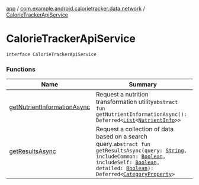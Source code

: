 [app](../../index.md) / [com.example.android.calorietracker.data.network](../index.md) / [CalorieTrackerApiService](./index.md)

# CalorieTrackerApiService

`interface CalorieTrackerApiService`

### Functions

| Name | Summary |
|---|---|
| [getNutrientInformationAsync](get-nutrient-information-async.md) | Request a nutrition transformation utility`abstract fun getNutrientInformationAsync(): Deferred<`[`List`](https://kotlinlang.org/api/latest/jvm/stdlib/kotlin.collections/-list/index.html)`<`[`NutrientInfo`](../../com.example.android.calorietracker.data.network.dto/-nutrient-info/index.md)`>>` |
| [getResultsAsync](get-results-async.md) | Request a collection of data based on a search query.`abstract fun getResultsAsync(query: `[`String`](https://kotlinlang.org/api/latest/jvm/stdlib/kotlin/-string/index.html)`, includeCommon: `[`Boolean`](https://kotlinlang.org/api/latest/jvm/stdlib/kotlin/-boolean/index.html)`, includeSelf: `[`Boolean`](https://kotlinlang.org/api/latest/jvm/stdlib/kotlin/-boolean/index.html)`, detailed: `[`Boolean`](https://kotlinlang.org/api/latest/jvm/stdlib/kotlin/-boolean/index.html)`): Deferred<`[`CategoryProperty`](../../com.example.android.calorietracker.data.network.dto/-category-property/index.md)`>` |
